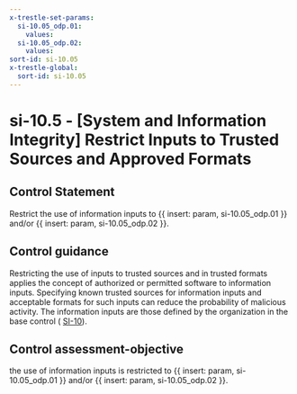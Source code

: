 ```yaml
---
x-trestle-set-params:
  si-10.05_odp.01:
    values:
  si-10.05_odp.02:
    values:
sort-id: si-10.05
x-trestle-global:
  sort-id: si-10.05
---
```


# si-10.5 - \[System and Information Integrity\] Restrict Inputs to Trusted Sources and Approved Formats

## Control Statement

Restrict the use of information inputs to {{ insert: param, si-10.05_odp.01 }} and/or {{ insert: param, si-10.05_odp.02 }}.

## Control guidance

Restricting the use of inputs to trusted sources and in trusted formats applies the concept of authorized or permitted software to information inputs. Specifying known trusted sources for information inputs and acceptable formats for such inputs can reduce the probability of malicious activity. The information inputs are those defined by the organization in the base control ( [SI-10](#si-10)).

## Control assessment-objective

the use of information inputs is restricted to {{ insert: param, si-10.05_odp.01 }} and/or {{ insert: param, si-10.05_odp.02 }}.
